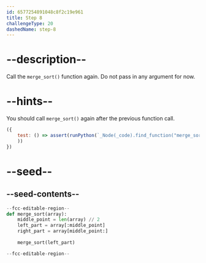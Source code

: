 ```yaml
---
id: 6577254891048c8f2c19e961
title: Step 8
challengeType: 20
dashedName: step-8
---
```


# --description--

Call the `merge_sort()` function again. Do not pass in any argument for now.

# --hints--

You should call `merge_sort()` again after the previous function call.

```js
({
    test: () => assert(runPython(`_Node(_code).find_function("merge_sort").find_body()[4].is_equivalent("merge_sort()")`
    ))
})
```

# --seed--

## --seed-contents--

```py
--fcc-editable-region--
def merge_sort(array):
    middle_point = len(array) // 2
    left_part = array[:middle_point]
    right_part = array[middle_point:]
    
    merge_sort(left_part)

--fcc-editable-region--
```
